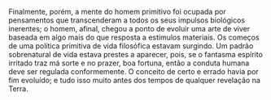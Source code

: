﻿Finalmente, porém, a mente do homem primitivo foi ocupada por pensamentos que transcenderam a todos os seus impulsos biológicos inerentes; o homem, afinal, chegou a ponto de evoluir uma arte de viver baseada em algo mais do que resposta a estímulos materiais. Os começos de uma política primitiva de vida filosófica estavam surgindo. Um padrão sobrenatural de vida estava prestes a aparecer, pois, se o fantasma espírito irritado traz má sorte e no prazer, boa fortuna, então a conduta humana deve ser regulada conformemente. O conceito de certo e errado havia por fim evoluído; e tudo isso muito antes dos tempos de qualquer revelação na Terra.